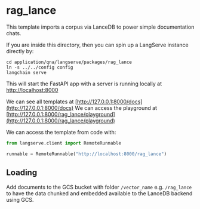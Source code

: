 # rag_lance

This template imports a corpus via LanceDB to power simple documentation chats.

If you are inside this directory, then you can spin up a LangServe instance directly by:


```shell
cd application/qna/langserve/packages/rag_lance
ln -s ../../config config
langchain serve
```

This will start the FastAPI app with a server is running locally at 
[http://localhost:8000](http://localhost:8000)

We can see all templates at [http://127.0.0.1:8000/docs](http://127.0.0.1:8000/docs)
We can access the playground at [http://127.0.0.1:8000/rag_lance/playground](http://127.0.0.1:8000/rag_lance/playground)  

We can access the template from code with:

```python
from langserve.client import RemoteRunnable

runnable = RemoteRunnable("http://localhost:8000/rag_lance")
```

## Loading

Add documents to the GCS bucket with folder `/vector_name` e.g. `/rag_lance` to have the data chunked and embedded available to the LanceDB backend using GCS.

